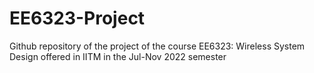 # EE6323-Project
Github repository of the project of the course EE6323: Wireless System Design offered in IITM in the Jul-Nov 2022 semester
